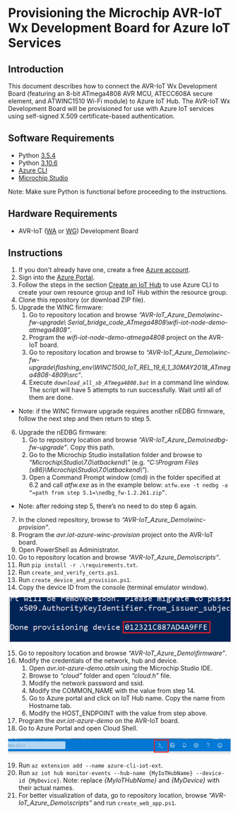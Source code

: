 # Provisioning the Microchip AVR-IoT Wx Development Board for Azure IoT Services

## Introduction

 This document describes how to connect the AVR-IoT Wx Development Board (featuring an 8-bit ATmega4808 AVR MCU, ATECC608A secure element, and ATWINC1510 Wi-Fi module) to Azure IoT Hub. The AVR-IoT Wx Development Board will be provisioned for use with Azure IoT services using self-signed X.509 certificate-based authentication.

## Software Requirements

- Python [3.5.4](https://www.python.org/downloads/release/python-354/)
- Python [3.10.6](https://www.python.org/downloads/release/python-3106/)
- [Azure CLI](https://docs.microsoft.com/en-us/cli/azure/install-azure-cli?view=azure-cli-latest)
- [Microchip Studio](https://www.microchip.com/en-us/tools-resources/develop/microchip-studio)

Note: Make sure Python is functional before proceeding to the instructions.

## Hardware Requirements

- AVR-IoT ([WA](https://www.microchip.com/en-us/development-tool/EV15R70A) or [WG](https://www.microchip.com/en-us/development-tool/AC164160)) Development Board

## Instructions

1.	If you don't already have one, create a free [Azure account](https://azure.microsoft.com/en-us/free/?WT.mc_id=A261C142F).
2.	Sign into the [Azure Portal](https://portal.azure.com/).
3.	Follow the steps in the section [Create an IoT Hub](https://docs.microsoft.com/en-us/azure/iot-hub/quickstart-send-telemetry-node#create-an-iot-hub) to use Azure CLI to create your own resource group and IoT Hub within the resource group.
4.	Clone this repository (or download ZIP file).
5.	Upgrade the WINC firmware:
	1. Go to repository location and browse *“AVR-IoT_Azure_Demo\winc-fw-upgrade\ Serial_bridge_code_ATmega4808\wifi-iot-node-demo-atmega4808”*.
	2. Program the *wifi-iot-node-demo-atmega4808* project on the AVR-IoT board.
	3. Go to repository location and browse to *“AVR-IoT_Azure_Demo\winc-fw-upgrade\flashing_env\WINC1500_IoT_REL_19_6_1_30MAY2018_ATmega4808-4809\src”*.
	4. Execute *`download_all_sb_ATmega4808.bat`* in a command line window. The script will have 5 attempts to run successfully. Wait until all of them are done.
* Note: if the WINC firmware upgrade requires another nEDBG firmware, follow the next step and then return to step 5.
6.	 Upgrade the nEDBG firmware:
		1. Go to repository location and browse *“AVR-IoT_Azure_Demo\nedbg-fw-upgrade”*. Copy this path.
		2. Go to the Microchip Studio installation folder and browse to *“Microchip\Studio\7.0\atbackend\”* (e.g. *“C:\Program Files (x86)\Microchip\Studio\7.0\atbackend\”*).
		3. Open a Command Prompt window (cmd) in the folder specified at 6.2 and call *atfw.exe* as in the example below: `atfw.exe -t nedbg -a “=path from step 5.1=\nedbg_fw-1.2.261.zip”`.
* Note: after redoing step 5, there’s no need to do step 6 again.
7.	In the cloned repository, browse to *“AVR-IoT_Azure_Demo\winc-provision”*.
8.	Program the *avr.iot-azure-winc-provision* project onto the AVR-IoT board.
9. Open PowerShell as Administrator.
10.	Go to repository location and browse *“AVR-IoT_Azure_Demo\scripts”*.
11. Run `pip install -r .\requirements.txt`.
12.	Run `create_and_verify_certs.ps1`.
13.	Run `create_device_and_provision.ps1`.
14.	Copy the device ID from the console (terminal emulator window).

![Device Name](./img/DeviceName.PNG)

15.	Go to repository location and browse *“AVR-IoT_Azure_Demo\firmware”*.
16.	Modify the credentials of the network, hub and device.
	1. Open *avr.iot-azure-demo.atsln* using the Microchip Studio IDE.
	2. Browse to *“cloud”* folder and open *“cloud.h”* file.
	3. Modify the network password and ssid.
	4. Modify the COMMON_NAME with the value from step 14.
	5. Go to Azure portal and click on IoT Hub name. Copy the name from Hostname tab.
	6. Modify the HOST_ENDPOINT with the value from step above.
17. Program the *avr.iot-azure-demo* on the AVR-IoT board.
18. Go to Azure Portal and open Cloud Shell.

![Cloud Schell Icon](./img/CloudSchell.PNG)

19. Run `az extension add --name azure-cli-iot-ext`.
20. Run `az iot hub monitor-events --hub-name {MyIoTHubName} --device-id {MyDevice}`.
	Note: replace *{MyIoTHubName}* and *{MyDevice}* with their actual names.
21. For better visualization of data, go to repository location, browse *“AVR-IoT_Azure_Demo\scripts”*  and run  `create_web_app.ps1`.
